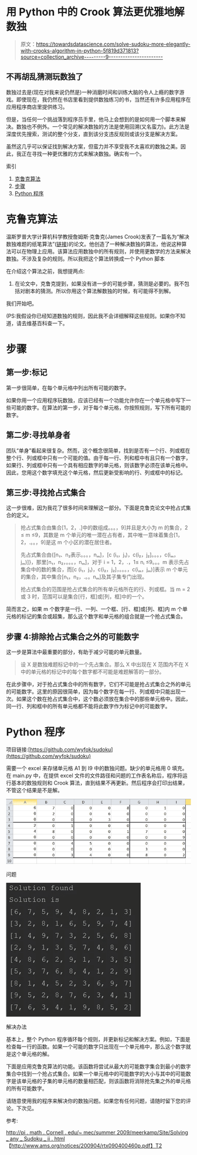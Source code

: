 # 用 Python 中的 Crook 算法更优雅地解数独

> 原文：<https://towardsdatascience.com/solve-sudoku-more-elegantly-with-crooks-algorithm-in-python-5f819d371813?source=collection_archive---------9----------------------->

## 不再胡乱猜测玩数独了

数独过去是(现在对我来说仍然是)一种消磨时间和训练大脑的令人上瘾的数字游戏。即使现在，我仍然在书店里看到提供数独练习的书，当然还有许多应用程序在应用程序商店里提供练习。

但是，当任何一个挑战落到程序员手里，他马上会想到的是如何用一个脚本来解决。数独也不例外。一个常见的解决数独的方法是使用回溯(又名蛮力)。此方法是深度优先搜索，测试的整个分支，直到该分支违反规则或该分支是解决方案。

虽然这几乎可以保证找到解决方案，但蛮力并不享受我不太喜欢的数独之美。因此，我正在寻找一种更优雅的方式来解决数独。确实有一个。

索引

1.  [克鲁克算法](#1290)
2.  [步骤](#df9a)
3.  [Python 程序](#2aaf)

# 克鲁克算法

温斯罗普大学计算机科学教授詹姆斯·克鲁克(James Crook)发表了一篇名为“解决数独难题的纸笔算法”([链接](http://www.ams.org/notices/200904/rtx090400460p.pdf))的论文。他创造了一种解决数独的算法，他说这种算法可以在物理上应用。该算法应用数独中的所有规则，并使用更数学的方法来解决数独。不涉及复杂的规则。所以我把这个算法转换成一个 Python 脚本

在介绍这个算法之前，我想提两点:

1.  在论文中，克鲁克提到，如果没有进一步的可能步骤，猜测是必要的。我不包括对剧本的猜测。所以你用这个算法解数独的时候，有可能得不到解。

我们开始吧。

(PS:我假设你已经知道数独的规则，因此我不会详细解释这些规则。如果你不知道，请去维基百科查一下。

# 步骤

## 第一步:标记

第一步很简单，在每个单元格中列出所有可能的数字。

如果你用一个应用程序玩数独，应该已经有一个功能允许你在一个单元格中写下一些可能的数字。在算法的第一步，对于每个单元格，你按照规则，写下所有可能的数字。

## 第二步:寻找单身者

团队“单身”看起来很复杂。然而，这个概念很简单，找到是否有一个行、列或框在整个行、列或框中只有一个可能的值。由于每一行、列和框中有且只有一个数字，如果行、列或框中只有一个具有相应数字的单元格，则该数字必须在该单元格中。因此，您用这个数字填充这个单元格，然后更新受影响的行、列或框中的标记。

## 第三步:寻找抢占式集合

这一步很难，因为我花了很多时间来理解这一部分。下面是克鲁克论文中抢占式集合的定义。

> 抢占式集合由集合[1，2，.]中的数组成。。。，9]并且是大小为 m 的集合，2 ≤ m ≤9，其数是 m 个单元的唯一潜在占有者，其中唯一意味着集合[1，2，.。。，9]是这 m 个小区的潜在居住者。
> 
> 先占式集合由{[n₁、n₂表示。。。，nₘ]，[c (i₁，j₁)，c(i₂，j₂]。。。，c(iₘ，jₘ)]}，那里[n₁，n₂，。。。，nₘ]，对于 i = 1，2，.，1≤ nᵢ ≤9。。。m 表示先占集合中的数的集合，而[c (i₁，j₁)，c(i₂，j₂]，。。。，c(iₘ，jₘ)]表示 m 个单元的集合，其中集合[n₁，n₂，.。。nₘ]及其子集专门出现。
> 
> 抢占式集合的范围是抢占式集合的所有单元格所在的行、列或框。当 m = 2 或 3 时，范围可以是集合[行，框]或[列，框]中的一个。

简而言之，如果 m 个数字是一行、一列、一个框、[行、框]或[列、框]内 m 个单元格的标记的集合或超集，那么这个数字和单元格的组合就是一个抢占式集合。

## 步骤 4:排除抢占式集合之外的可能数字

这一步是算法中最重要的部分，有助于减少可能的单元数量。

> 设 X 是数独难题标记中的一个先占集合。那么 X 中出现在 X 范围内不在 X 中的单元格的标记中的每个数字都不可能是难题解答的一部分。

在此步骤中，对于抢占式集合中的所有数字，它们不可能是抢占式集合之外的单元的可能数字。这里的原因很简单，因为每个数字在每一行、列或框中只能出现一次。如果这个数在抢占式集合中，这个数必须放在集合中的那些单元格中。因此，同一行、列和框中的所有单元格都不能将此数字作为标记中的可能数字。

# Python 程序

项目链接:[https://github.com/wyfok/sudoku](https://github.com/wyfok/sudoku)

需要一个 excel 来存储单元格 A1 到 I9 中的数独问题。缺少的单元格用 0 填充。在 main.py 中，在提供 excel 文件的文件路径和问题的工作表名称后，程序将运行基本的数独规则和 Crook 算法，直到结果不再更新。然后程序会打印出结果，不管这个结果是不是解。

![](img/9683bd8073051538f21d5e8d92749110.png)

问题

![](img/38b04544145acab04baa1d32b33118a0.png)

解决办法

基本上，整个 Python 程序循环每个规则，并更新标记和解决方案。例如，下面是检查每一行的函数。如果一个可能的数字只出现在一个单元格中，那么这个数字就是这个单元格的解。

下面是应用克鲁克算法的功能。该函数将尝试从最大的可能数字集合到最小的数字集合中找到一个抢占式集合。如果一个单元格中的可能数字的大小与其中的可能数字是该单元格的子集的单元格的数量相匹配，则该函数将消除抢先集之外的单元格的所有可能数字。

请随意使用我的程序来解决你的数独问题。如果您有任何问题，请随时留下您的评论。下次见。

参考:

[http://pi . math . Cornell . edu/~ mec/summer 2009/meerkamp/Site/Solving _ any _ Sudoku _ ii . html](http://pi.math.cornell.edu/~mec/Summer2009/meerkamp/Site/Solving_any_Sudoku_II.html)【http://www.ams.org/notices/200904/rtx090400460p.pdf】T2